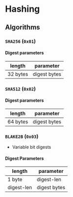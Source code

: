 # Hashing

## Algorithms

### `SHA256` (`0x01`)

#### Digest parameters

| length   | parameter    |
| -------- | ------------ |
| 32 bytes | digest bytes |

### `SHA512` (`0x02`)

#### Digest parameters

| length   | parameter    |
| -------- | ------------ |
| 64 bytes | digest bytes |

### `BLAKE2B` (`0x03`)

- Variable bit digests

#### Digest Parameters

| length     | parameter    |
| ---------- | ------------ |
| 1 byte     | digest-len   |
| digest-len | digest bytes |